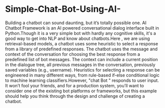 # Simple-Chat-Bot-Using-AI-

Building a chatbot can sound daunting, but it’s totally possible one. AI Chatbot Framework is an AI powered conversational dialog interface built in Python.Though it is a very simple bot with hardly any cognitive skills, it's a good way to get into NLP and know about chatbots.Here , we are using retrieval-based models, a chatbot uses some heuristic to select a response from a library of predefined responses. The chatbot uses the message and context of the conversation for choosing the best response from a predefined list of bot messages. The context can include a current position in the dialogue tree, all previous messages in the conversation, previously saved variables (e.g., username). Heuristics for selecting a response can be engineered in many different ways, from rule-based if-else conditional logic to machine learning classifiers.However, "chat Bot " responds to user input. It won’t fool your friends, and for a production system, you’ll want to consider one of the existing bot platforms or frameworks, but this example should help you think through the design and challenge of creating a chatbot.

